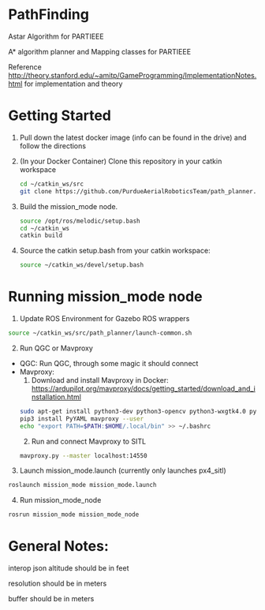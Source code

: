 # PathFinding
Astar Algorithm for PARTIEEE

A* algorithm planner and Mapping classes for PARTIEEE

Reference http://theory.stanford.edu/~amitp/GameProgramming/ImplementationNotes.html for implementation and theory

# Getting Started

1. Pull down the latest docker image (info can be found in the drive) and follow the directions

1. (In your Docker Container) Clone this repository in your catkin workspace 
   ```bash
   cd ~/catkin_ws/src
   git clone https://github.com/PurdueAerialRoboticsTeam/path_planner.git
   ```
1. Build the mission_mode node.

   ```bash
   source /opt/ros/melodic/setup.bash
   cd ~/catkin_ws
   catkin build 
   ```
1. Source the catkin setup.bash from your catkin workspace:
   ```bash   
   source ~/catkin_ws/devel/setup.bash
   ```
# Running mission_mode node
1. Update ROS Environment for Gazebo ROS wrappers 
  ```bash
  source ~/catkin_ws/src/path_planner/launch-common.sh
  ```
2. Run QGC or Mavproxy
  - QGC: Run QGC, through some magic it should connect
  - Mavproxy: 
    1. Download and install Mavproxy in Docker: https://ardupilot.org/mavproxy/docs/getting_started/download_and_installation.html
    ```bash
    sudo apt-get install python3-dev python3-opencv python3-wxgtk4.0 python3-pip python3-matplotlib python3-lxml python3-pygame
    pip3 install PyYAML mavproxy --user
    echo "export PATH=$PATH:$HOME/.local/bin" >> ~/.bashrc
    ```
    2. Run and connect Mavproxy to SITL
    ```bash
    mavproxy.py --master localhost:14550
    ```
3. Launch mission_mode.launch (currently only launches px4_sitl)
  ```bash
  roslaunch mission_mode mission_mode.launch
  ```
4. Run mission_mode_node
```bash
rosrun mission_mode mission_mode_node 
```

# General Notes:
interop json altitude should be in feet

resolution should be in meters

buffer should be in meters
